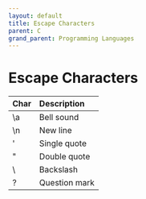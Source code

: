 ```yaml
---
layout: default
title: Escape Characters
parent: C
grand_parent: Programming Languages
---
```


# Escape Characters

| Char      | Description   |
|:----------|:--------------|
| \a        | Bell sound    |
| \n        | New line      |
| \'        | Single quote  |
| \"        | Double quote  |
| \\        | Backslash     |
| \?        | Question mark |
